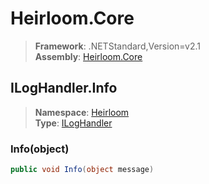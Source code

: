 # Heirloom.Core

> **Framework**: .NETStandard,Version=v2.1  
> **Assembly**: [Heirloom.Core][0]  

## ILogHandler.Info

> **Namespace**: [Heirloom][0]  
> **Type**: [ILogHandler][1]  

### Info(object)

```cs
public void Info(object message)
```

[0]: ../../../Heirloom.Core.md
[1]: ../ILogHandler.md
